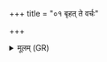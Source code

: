 +++
title = "०१ बृहत् ते वर्चः"

+++
<details><summary>मूलम् (GR)</summary>

बृहत् ते वर्चः प्रथताम् उप द्यां  
मित्रेभ्य एधि सुरभिः सुवर्चाः ।  
अधि ते राजा वरुणो ब्रवीतु  
तस्मा उ त्वं हविषा भागधा असः ।  
शतं हेमन्तान् दमया सपत्नान्  
विशस् त्वा सर्वा अनु गुङ्गवो भवन्तु ॥
</details>